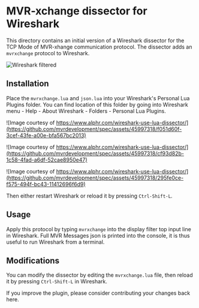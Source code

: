 # MVR-xchange dissector for Wireshark

This directory contains an initial version of a Wireshark dissector for the TCP
Mode of MVR-xhange communication protocol. The dissector adds an `mvrxchange`
protocol to Wireshark.

![Wireshark filtered](https://github.com/mvrdevelopment/spec/assets/45997318/a98acf79-22e2-478a-9ceb-8999d764c58f)

## Installation

Place the `mvrxchange.lua` and `json.lua` into your Wireshark's Personal Lua
Plugins folder. You can find location of this folder by going into Wireshark
menu - Help - About Wireshark - Folders - Personal Lua Plugins.

![Image courtesy of https://www.alphr.com/wireshark-use-lua-dissector/](https://github.com/mvrdevelopment/spec/assets/45997318/f051d60f-3cef-43fe-a00e-bfa567bc2013)

![Image courtesy of https://www.alphr.com/wireshark-use-lua-dissector/](https://github.com/mvrdevelopment/spec/assets/45997318/cf93d82b-1c58-4fad-a6df-52cae8950e47)

![Image courtesy of https://www.alphr.com/wireshark-use-lua-dissector/](https://github.com/mvrdevelopment/spec/assets/45997318/295fe0ce-f575-494f-bc43-11412696f6d9)

Then either restart Wireshark or reload it by pressing `Ctrl-Shift-L`.

## Usage

Apply this protocol by typing `mvrxchange` into the display filter top input
line in Wireshark. Full MVR Messages json is printed into the console, it is
thus useful to run Wireshark from a terminal.

## Modifications

You can modify the dissector by editing the `mvrxchange.lua` file, then reload
it by pressing `Ctrl-Shift-L` in Wireshark.

If you improve the plugin, please consider contributing your changes back here.

